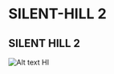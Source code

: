 # SILENT-HILL 2
## SILENT HILL 2
![Alt text](https://shared.akamai.steamstatic.com/store_item_assets/steam/apps/2124490/header.jpg?t=1744248682 "Optional title text")
HI

